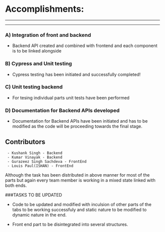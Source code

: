 # Accomplishments:
--------
--------




### A) Integration of front and backend

 - Backend API created and combined with frontend and each component is to be linked alongside
 
### B) Cypress and Unit testing

 - Cypress testing has been initiated and successfully completed!

### C) Unit testing backend

 - For tesing individual parts unit tests have been performed 
 
### D) Documentation for Backend APIs developed
 
  - Documentation for Backend APIs have been initiated and has to be modified as the code will be proceeding towards the final stage.

## Contributors 

	 - Kushank Singh - Backend
	 - Kumar Vinayak - Backend
	 - Gurazeez Singh Sachdeva - FrontEnd
	 - Louis Paul(ISHAN) - FrontEnd

Although the task has been distributed in above manner for most of the parts but again every team member is working in a mixed state linked with both ends.


###TASKS TO BE UPDATED
- Code to be updated and modified with inculsion of other parts of the tabs to be working successfuly and static nature to be modified to dynamic nature in the end.
 
- Front end part to be disintegrated into several structures.






